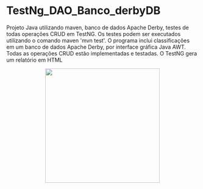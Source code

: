 # TestNg_DAO_Banco_derbyDB
Projeto Java utilizando maven, banco de dados Apache Derby, testes de todas operações CRUD em TestNG. Os testes podem ser executados utilizando o comando maven 'mvn test'. 
O programa inclui classificações em um banco de dados Apache Derby, por interface gráfica Java AWT. Todas as operações CRUD estão implementadas e testadas. O TestNG gera um relatório em  HTML

<div align="center">
<img src="https://github.com/klausmerini/TestNg_DAO_Banco_derbyDB/assets/109608171/ddc12e24-862c-493f-b68e-b7ccdfc2af60" width="300px" /)
</div>
